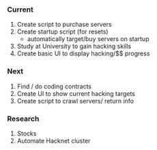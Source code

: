 ### Current
1. Create script to purchase servers
2. Create startup script (for resets)
    - automatically target/buy servers on startup
3. Study at University to gain hacking skills
4. Create basic UI to display hacking/$$ progress

### Next
1. Find / do coding contracts
2. Create UI to show current hacking targets
3. Create script to crawl servers/ return info

### Research
1. Stocks
2. Automate Hacknet cluster
